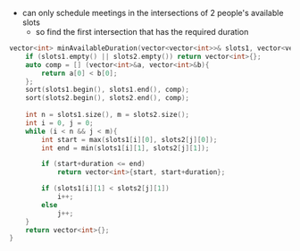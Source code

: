 - can only schedule meetings in the intersections of 2 people's available slots 
    - so find the first intersection that has the required duration

```cpp
vector<int> minAvailableDuration(vector<vector<int>>& slots1, vector<vector<int>>& slots2, int duration) {
    if (slots1.empty() || slots2.empty()) return vector<int>{};
    auto comp = [] (vector<int>&a, vector<int>&b){
        return a[0] < b[0];
    };
    sort(slots1.begin(), slots1.end(), comp);
    sort(slots2.begin(), slots2.end(), comp);
    
    int n = slots1.size(), m = slots2.size();
    int i = 0, j = 0;
    while (i < n && j < m){
        int start = max(slots1[i][0], slots2[j][0]);
        int end = min(slots1[i][1], slots2[j][1]);

        if (start+duration <= end)
            return vector<int>{start, start+duration};

        if (slots1[i][1] < slots2[j][1])
            i++;
        else
            j++;
    }
    return vector<int>{};
}
```
